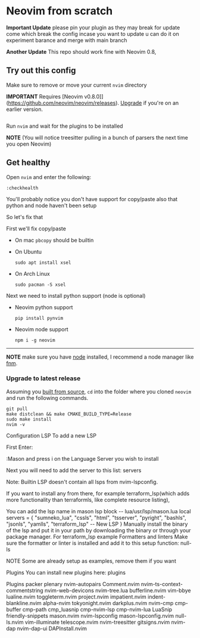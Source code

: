 # Neovim from scratch

**Important Update** please pin your  plugin as they may break  for update come  which  break  the config  incase  you want  to update  u can do it  on experiment barance  and merge  with main  branch 

**Another Update** This repo should work fine with Neovim 0.8, 



## Try out this config

Make sure to remove or move your current `nvim` directory

**IMPORTANT** Requires [Neovim v0.8.0]](https://github.com/neovim/neovim/releases).  [Upgrade](#upgrade-to-latest-release) if you're on an earlier version. 
```
```

Run `nvim` and wait for the plugins to be installed 

**NOTE** (You will notice treesitter pulling in a bunch of parsers the next time you open Neovim) 

## Get healthy

Open `nvim` and enter the following:

```
:checkhealth
```

You'll probably notice you don't have support for copy/paste also that python and node haven't been setup

So let's fix that

First we'll fix copy/paste

- On mac `pbcopy` should be builtin

- On Ubuntu

  ```
  sudo apt install xsel
  ```

- On Arch Linux

  ```
  sudo pacman -S xsel
  ```

Next we need to install python support (node is optional)

- Neovim python support

  ```
  pip install pynvim
  ```

- Neovim node support

  ```
  npm i -g neovim
  ```
---

**NOTE** make sure you have [node](https://nodejs.org/en/) installed, I recommend a node manager like [fnm](https://github.com/Schniz/fnm).

### Upgrade to latest release

Assuming you [built from source](https://github.com/neovim/neovim/wiki/Building-Neovim#quick-start), `cd` into the folder where you cloned `neovim` and run the following commands. 
```
git pull
make distclean && make CMAKE_BUILD_TYPE=Release
sudo make install
nvim -v
```

Configuration
LSP
To add a new LSP

First Enter:

:Mason
and press i on the Language Server you wish to install

Next you will need to add the server to this list: servers

Note: Builtin LSP doesn't contain all lsps from nvim-lspconfig.

If you want to install any from there, for example terraform_lsp(which adds more functionality than terraformls, like complete resource listing),

You can add the lsp name in mason lsp block
-- lua/usr/lsp/mason.lua
local servers = {
	"sumneko_lua",
	"cssls",
	"html",
	"tsserver",
	"pyright",
	"bashls",
	"jsonls",
	"yamlls",
  "terraform_lsp" -- New LSP
}
Manually install the binary of the lsp and put it in your path by downloading the binary or through your package manager. For terraform_lsp example
Formatters and linters
Make sure the formatter or linter is installed and add it to this setup function: null-ls

NOTE Some are already setup as examples, remove them if you want

Plugins
You can install new plugins here: plugins

Plugins
packer
plenary
nvim-autopairs
Comment.nvim
nvim-ts-context-commentstring
nvim-web-devicons
nvim-tree.lua
bufferline.nvim
vim-bbye
lualine.nvim
toggleterm.nvim
project.nvim
impatient.nvim
indent-blankline.nvim
alpha-nvim
tokyonight.nvim
darkplus.nvim
nvim-cmp
cmp-buffer
cmp-path
cmp_luasnip
cmp-nvim-lsp
cmp-nvim-lua
LuaSnip
friendly-snippets
mason.nvim
nvim-lspconfig
mason-lspconfig.nvim
null-ls.nvim
vim-illuminate
telescope.nvim
nvim-treesitter
gitsigns.nvim
nvim-dap
nvim-dap-ui
DAPInstall.nvim
